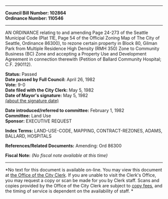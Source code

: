 * * * * *  
  
**Council Bill Number: [](#h0)[](#h2)102864**   
**Ordinance Number: 110546**  
  
* * * * *  
  
AN ORDINANCE relating to and amending Page 24-273 of the Seattle Municipal Code (Plat 11E, Page 54 of the Official Zoning Map of The City of Seattle, Ordinance 86300), to rezone certain property in Block 80, Gilman Park from Multiple Residence High Density (RMH 350) Zone to Community Business (BC) Zone and accepting a Property Use and Development Agreement in connection therewith (Petition of Ballard Community Hospital; C.F. 290112).  
  
**Status:** Passed   
**Date passed by Full Council:** April 26, 1982   
**Vote:** 9-0   
**Date filed with the City Clerk:** May 5, 1982   
**Date of Mayor's signature:** May 5, 1982   
[(about the signature date)](/~public/approvaldate.htm)   
  
  
**Date introduced/referred to committee:** February 1, 1982   
**Committee:** Land Use   
**Sponsor:** EXECUTIVE REQUEST   
  
**Index Terms:** LAND-USE-CODE, MAPPING, CONTRACT-REZONES, ADAMS, BALLARD, HOSPITALS  
  
**References/Related Documents:** Amending: Ord 86300  
  
**Fiscal Note:** *(No fiscal note available at this time)*  
  
* * * * *  
  
*No text for this document is available on-line. You may view this document at [the Office of the City Clerk](http://www.seattle.gov/leg/clerk/contactUs.htm). If you are unable to visit the Clerk's Office, you may request a copy or scan be made for you by Clerk staff. Scans and copies provided by the Office of the City Clerk are subject to [copy fees](http://clerk.seattle.gov/~public/clerkfees.htm), and the timing of service is dependent on the availability of staff. *  
  
  
